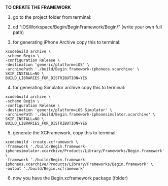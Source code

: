 **TO CREATE THE FRAMEWORK**

1. go to the project folder from terminal:

2. cd "iOSWorkspace/Begin/BeginFramework/Begin/" (write your own full path)

3. for generating iPhone Archive copy this to terminal:

```
xcodebuild archive \
-scheme Begin \
-configuration Release \
-destination 'generic/platform=iOS' \
-archivePath './build/Begin.framework-iphoneos.xcarchive' \
SKIP_INSTALL=NO \
BUILD_LIBRARIES_FOR_DISTRIBUTION=YES
```

4. for generating Simulator archive copy this to terminal:

```
xcodebuild archive \
-scheme Begin \
-configuration Release \
-destination 'generic/platform=iOS Simulator' \
-archivePath './build/Begin.framework-iphonesimulator.xcarchive' \
SKIP_INSTALL=NO \
BUILD_LIBRARIES_FOR_DISTRIBUTION=YES
```

5. generate the XCFramework, copy this to terminal:

```
xcodebuild -create-xcframework \
-framework './build/Begin.framework-iphonesimulator.xcarchive/Products/Library/Frameworks/Begin.framework' \
-framework './build/Begin.framework-iphoneos.xcarchive/Products/Library/Frameworks/Begin.framework' \
-output './build/Begin.xcframework'
```

6. now you have the Begin.xcframework package (folder)

